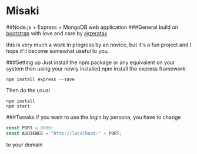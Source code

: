 # Misaki 
##Node.js + Express + MongoDB web application 
###General
build on <a href='http://getbootstrap.com'>bootstrap</a> with love and care by <a href=http://twitter.com/zeratax>@zeratax</a>


this is very much a work in progress by an novice, 
but it's a fun project and I hope it'll become somewhat useful to you.

###Setting up
Just install the npm package or any equivalent on your system then using
your newly installed npm install the express framework:
```
npm install express --save
```

Then do the usual

```
npm install
npm start
```


###Tweaks
if you want to use the login by persona, you have to change

```javascript
const PORT = 8080;
const AUDIENCE = "http://localhost:" + PORT;
```

to your domain
